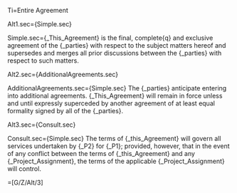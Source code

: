 Ti=Entire Agreement

Alt1.sec={Simple.sec}

Simple.sec={_This_Agreement} is the final, complete{q} and exclusive agreement of the {_parties} with respect to the subject matters hereof and supersedes and merges all prior discussions between the {_parties} with respect to such matters.

Alt2.sec={AdditionalAgreements.sec}

AdditionalAgreements.sec={Simple.sec}  The {_parties} anticipate entering into additional agreements.  {_This_Agreement} will remain in force unless and until expressly superceded by another agreement of at least equal formality signed by all of the {_parties}.

Alt3.sec={Consult.sec}

Consult.sec={Simple.sec} The terms of {_this_Agreement} will govern all services undertaken by {_P2} for {_P1}; provided, however, that in the event of any conflict between the terms of {_this_Agreement} and any {_Project_Assignment}, the terms of the applicable {_Project_Assignment} will control.

=[G/Z/Alt/3]